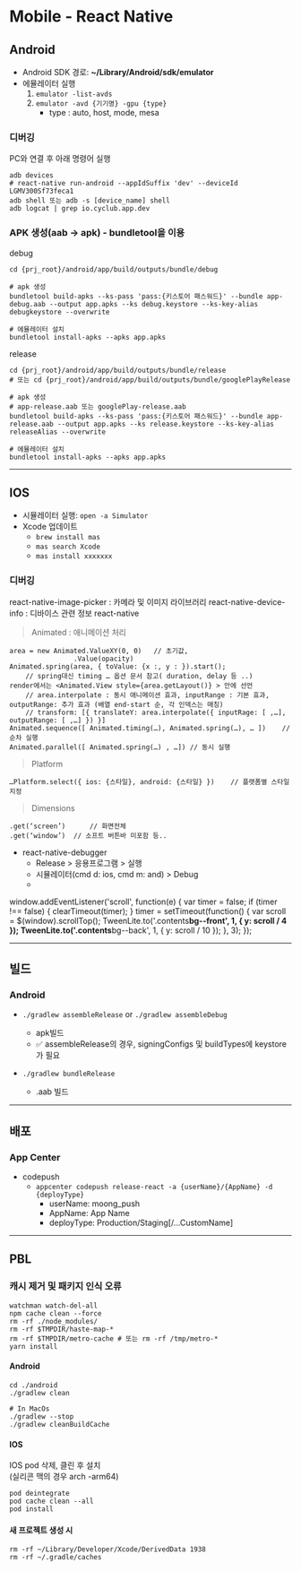# Mobile - React Native

## Android

- Android SDK 경로: **~/Library/Android/sdk/emulator**
- 에뮬레이터 실행
  1. `emulator -list-avds`
  2. `emulator -avd {기기명} -gpu {type}`
     - type : auto, host, mode, mesa

### 디버깅

PC와 연결 후 아래 명령어 실행

```shell
adb devices
# react-native run-android --appIdSuffix 'dev' --deviceId LGMV300Sf73feca1
adb shell 또는 adb -s [device_name] shell
adb logcat | grep io.cyclub.app.dev
```

### APK 생성(aab -> apk) - bundletool을 이용

debug

```shell
cd {prj_root}/android/app/build/outputs/bundle/debug

# apk 생성
bundletool build-apks --ks-pass 'pass:{키스토어 패스워드}' --bundle app-debug.aab --output app.apks --ks debug.keystore --ks-key-alias debugkeystore --overwrite

# 에뮬레이터 설치
bundletool install-apks --apks app.apks
```

release

```shell
cd {prj_root}/android/app/build/outputs/bundle/release
# 또는 cd {prj_root}/android/app/build/outputs/bundle/googlePlayRelease

# apk 생성
# app-release.aab 또는 googlePlay-release.aab
bundletool build-apks --ks-pass 'pass:{키스토어 패스워드}' --bundle app-release.aab --output app.apks --ks release.keystore --ks-key-alias releaseAlias --overwrite

# 에뮬레이터 설치
bundletool install-apks --apks app.apks
```

---

## IOS

- 시뮬레이터 실행: `open -a Simulator`
- Xcode 업데이트
  - `brew install mas`
  - `mas search Xcode`
  - `mas install xxxxxxx`

### 디버깅

react-native-image-picker : 카메라 및 이미지 라이브러리
react-native-device-info : 디바이스 관련 정보
react-native

> Animated : 애니메이션 처리

    area = new Animated.ValueXY(0, 0) 	// 초기값,
    				.Value(opacity)
    Animated.spring(area, { toValue: {x :, y : }).start();
    	// spring대신 timing … 옵션 문서 참고( duration, delay 등 ..)
    render에서는 <Animated.View style={area.getLayout()} > 안에 선언
    	// area.interpolate : 동시 애니메이션 효과, inputRange : 기본 효과, outputRange: 추가 효과 (배열 end-start 순, 각 인덱스는 매칭)
    	// transform: [{ translateY: area.interpolate({ inputRage: [ ,…], outputRange: [ ,…] }) }]
    Animated.sequence([ Animated.timing(…), Animated.spring(…), … ])	// 순차 실행
    Animated.parallel([ Animated.spring(…) , …]) // 동시 실행

> Platform

    …Platform.select({ ios: {스타일}, android: {스타일} })	// 플랫폼별 스타일 지정

> Dimensions

    .get(‘screen’)		// 화면전체
    .get(‘window’)	// 소프트 버튼바 미포함 등..

- react-native-debugger
  - Release > 응용프로그램 > 실행
  - 시뮬레이터(cmd d: ios, cmd m: and) > Debug
  -

window.addEventListener('scroll', function(e) {
var timer = false;
if (timer !== false) {
clearTimeout(timer);
}
timer = setTimeout(function() {
var scroll = $(window).scrollTop();
TweenLite.to('.contents**bg--front', 1, {
y: scroll / 4
});
TweenLite.to('.contents**bg--back', 1, {
y: scroll / 10
});
}, 3);
});

---

## 빌드

### Android

- `./gradlew assembleRelease` or `./gradlew assembleDebug`

  - apk빌드
  - ✅ assembleRelease의 경우, signingConfigs 및 buildTypes에 keystore가 필요

- `./gradlew bundleRelease`
  - .aab 빌드

---

## 배포

### App Center

- codepush
  - `appcenter codepush release-react -a {userName}/{AppName} -d {deployType}`
    - userName: moong_push
    - AppName: App Name
    - deployType: Production/Staging[/...CustomName]

---

## PBL

### 캐시 제거 및 패키지 인식 오류

```shell
watchman watch-del-all
npm cache clean --force
rm -rf ./node_modules/
rm -rf $TMPDIR/haste-map-*
rm -rf $TMPDIR/metro-cache # 또는 rm -rf /tmp/metro-*
yarn install
```

#### Android

```shell
cd ./android
./gradlew clean

# In MacOs
./gradlew --stop
./gradlew cleanBuildCache
```

#### IOS

IOS pod 삭제, 클린 후 설치\
(실리콘 맥의 경우 arch -arm64)

```shell
pod deintegrate
pod cache clean --all
pod install
```

#### 새 프로젝트 생성 시

```shell
rm -rf ~/Library/Developer/Xcode/DerivedData 1938
rm -rf ~/.gradle/caches
```
